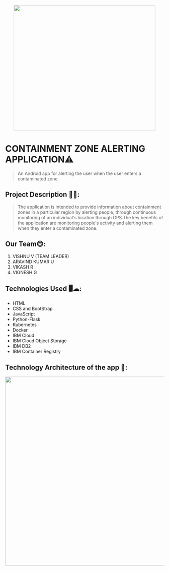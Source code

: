 <p align="center"><img src="https://img.freepik.com/premium-vector/warning-contaminated-area-sign-label_24886-280.jpg" width="450" height="400" align="center" /></p>

# **CONTAINMENT ZONE ALERTING APPLICATION**⚠️

> An Android app for alerting the user when the user enters a contaminated zone.


## Project Description 📜📜:
> The application is intended to provide information about containment zones in a particular region by alerting people, through continuous monitoring of an individual's location through GPS.The key benefits of the application are monitoring people's activity and alerting them when they enter a contaminated zone.

## Our Team😊:
 1. VISHNU V (TEAM LEADER)
 2. ARAVIND KUMAR U
 3. VIKASH R
 4. VIGNESH G
 

## Technologies Used 🖥️☁:
 -	HTML
 - CSS and BootStrap
 -	JavaScript
 -	Python-Flask
 -	Kubernetes
 -	Docker
 -	IBM Cloud
 -	IBM Cloud Object Storage
 -	IBM DB2
 -	IBM Container Registry

## Technology Architecture of the app 🔎:
<p align="center"><img src="https://lh4.googleusercontent.com/MI4NgQUlRa6ciDXCKySX3HIh_EEGH6R9vPQLXOjGFqWSD9SWf4k05e4JsYWFzy2ZvBxraSN-1nQnDE8lPLnMZiU_sutk7lQBEhvRl2WxEMey0bCTsZuRmudnYxYRBg" width="1000" height="600" align="center" /></p>

